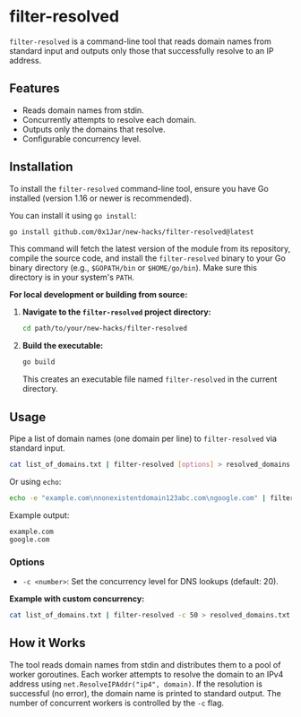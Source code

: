 # filter-resolved

`filter-resolved` is a command-line tool that reads domain names from standard input and outputs only those that successfully resolve to an IP address.

## Features

*   Reads domain names from stdin.
*   Concurrently attempts to resolve each domain.
*   Outputs only the domains that resolve.
*   Configurable concurrency level.

## Installation

To install the `filter-resolved` command-line tool, ensure you have Go installed (version 1.16 or newer is recommended).

You can install it using `go install`:
```bash
go install github.com/0x1Jar/new-hacks/filter-resolved@latest
```
This command will fetch the latest version of the module from its repository, compile the source code, and install the `filter-resolved` binary to your Go binary directory (e.g., `$GOPATH/bin` or `$HOME/go/bin`). Make sure this directory is in your system's `PATH`.

**For local development or building from source:**

1.  **Navigate to the `filter-resolved` project directory:**
    ```bash
    cd path/to/your/new-hacks/filter-resolved
    ```
2.  **Build the executable:**
    ```bash
    go build
    ```
    This creates an executable file named `filter-resolved` in the current directory.

## Usage

Pipe a list of domain names (one domain per line) to `filter-resolved` via standard input.

```bash
cat list_of_domains.txt | filter-resolved [options] > resolved_domains.txt
```

Or using `echo`:
```bash
echo -e "example.com\nnonexistentdomain123abc.com\ngoogle.com" | filter-resolved
```
Example output:
```
example.com
google.com
```

### Options

*   `-c <number>`: Set the concurrency level for DNS lookups (default: 20).

**Example with custom concurrency:**
```bash
cat list_of_domains.txt | filter-resolved -c 50 > resolved_domains.txt
```

## How it Works

The tool reads domain names from stdin and distributes them to a pool of worker goroutines. Each worker attempts to resolve the domain to an IPv4 address using `net.ResolveIPAddr("ip4", domain)`. If the resolution is successful (no error), the domain name is printed to standard output. The number of concurrent workers is controlled by the `-c` flag.
